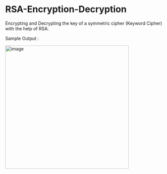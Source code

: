# RSA-Encryption-Decryption
Encrypting and Decrypting the key of a symmetric cipher (Keyword Cipher) with the help of RSA.

Sample Output : 

<img width="391" alt="image" src="https://user-images.githubusercontent.com/90186300/174887322-3a710d6f-2ae9-4bfb-93f2-9f95cabbb5da.png">
